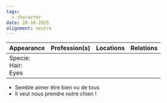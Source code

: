 ```yaml
---
tags:
  - character
date: 28-10-2025
alignment: neutre
---
```


| **Appearance**            | **Profession**(s) | **Locations** | **Relations** |
| ------------------------- | ----------------- | ------------- | ------------- |
| Specie:<br>Hair: <br>Eyes |                   |               |               |
- Semble aimer être bien vu de tous
- Il veut nous prendre notre chien !